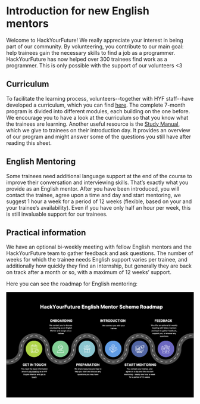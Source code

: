 # Introduction for new English mentors

Welcome to HackYourFuture! We really appreciate your interest in being part of our community. By volunteering, you contribute to our main goal: help trainees gain the necessary skills to find a job as a programmer. HackYourFuture has now helped over 300 trainees find work as a programmer. This is only possible with the support of our volunteers <3

## Curriculum

To facilitate the learning process, volunteers--together with HYF staff--have developed a curriculum, which you can find [here](https://github.com/HackYourFuture/curriculum). The complete 7-month program is divided into different modules, each building on the one before. We encourage you to have a look at the curriculum so that you know what the trainees are learning. Another useful resource is the [Study Manual](https://docs.google.com/document/d/1YzPC7m9vOCb0h4EFCqLChw1L096XcbJv3dK3k7VooQM/edit?usp=sharing), which we give to trainees on their introduction day. It provides an overview of our program and might answer some of the questions you still have after reading this sheet. 

## English Mentoring 
Some trainees need additional language support at the end of the course to improve their conversation and interviewing skills. That’s exactly what you provide as an English mentor. After you have been introduced, you will contact the trainee, agree upon a time and day and start mentoring, we suggest 1 hour a week for a period of 12 weeks (flexible, based on your and your trainee’s availability). Even if you have only half an hour per week, this is still invaluable support for our trainees.

## Practical information
We have an optional bi-weekly meeting with fellow English mentors and the HackYourFuture team to gather feedback and ask questions. The number of weeks for which the trainee needs English support varies per trainee, and additionally how quickly they find an internship, but generally they are back on track after a month or so, with a maximum of 12 weeks’ support. 

Here you can see the roadmap for English mentoring:

![English mentor roadman](../assets/English-Mentors-roadmap.png)

